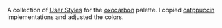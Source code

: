 A collection of [User Styles](https://userstyles.org/) for the [oxocarbon](https://github.com/nyoom-engineering/oxocarbon) palette. 
I copied [catppuccin](https://github.com/catppuccin/userstyles/blob/main/template/catppuccin.user.css) implementations and adjusted the colors.
